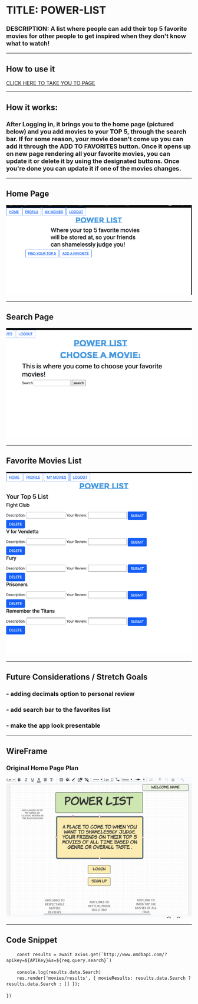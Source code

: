 # TITLE:  POWER-LIST
### DESCRIPTION: A list where people can add their top 5 favorite movies for other people to get inspired when they don't know what to watch!

---

## How to use it 
[CLICK HERE TO TAKE YOU TO PAGE](https://powerlist.herokuapp.com/)


--- 

## How it works: 

### After Logging in, it brings you to the home page (pictured below) and you add movies to your TOP 5, through the search bar. If for some reason, your movie doesn't come up you can add it through the ADD TO FAVORITES button. Once it opens up on new page rendering all your favorite movies, you can update it or delete it by using the designated buttons. Once you're done you can update it if one of the movies changes. 

---

## Home Page 
![HOME PAGE HEROKU](./images/home-page-heroku.png)

---

## Search Page 
![Search](./images/search.png)

---

## Favorite Movies List
![Favorite Movies](./images/movie-list.png)

---

## Future Considerations / Stretch Goals
### - adding decimals option to personal review
### - add search bar to the favorites list
### - make the app look presentable

---

## WireFrame

### Original Home Page Plan
![HOME PAGE](./images/front-page.png)

---

## Code Snippet
```
    const results = await axios.get(`http://www.omdbapi.com/?apikey=${APIKey}&s=${req.query.search}`)

    console.log(results.data.Search)
    res.render('movies/results', { movieResults: results.data.Search ? results.data.Search : [] });

})
```
